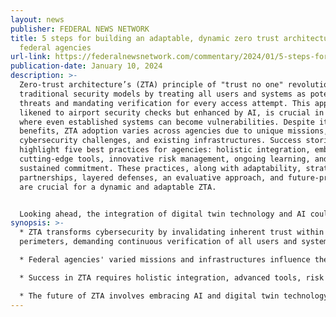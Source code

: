 ```yaml
---
layout: news
publisher: FEDERAL NEWS NETWORK
title: 5 steps for building an adaptable, dynamic zero trust architecture within
  federal agencies
url-link: https://federalnewsnetwork.com/commentary/2024/01/5-steps-for-building-an-adaptable-dynamic-zero-trust-architecture-within-federal-agencies/
publication-date: January 10, 2024
description: >-
  Zero-trust architecture’s (ZTA) principle of "trust no one" revolutionizes
  traditional security models by treating all users and systems as potential
  threats and mandating verification for every access attempt. This approach,
  likened to airport security checks but enhanced by AI, is crucial in a world
  where even established systems can become vulnerabilities. Despite its
  benefits, ZTA adoption varies across agencies due to unique missions,
  cybersecurity challenges, and existing infrastructures. Success stories
  highlight five best practices for agencies: holistic integration, embracing
  cutting-edge tools, innovative risk management, ongoing learning, and
  sustained commitment. These practices, along with adaptability, strategic
  partnerships, layered defenses, an evaluative approach, and future-proofing,
  are crucial for a dynamic and adaptable ZTA.


  Looking ahead, the integration of digital twin technology and AI could enhance ZTA's efficiency and dynamism. Standardization and open-source contributions are seen as key to simplifying ZTA implementations and reducing costs, promoting a collaborative environment for setting universal benchmarks and ensuring interoperability across diverse ZTA solutions.
synopsis: >-
  * ZTA transforms cybersecurity by invalidating inherent trust within network
  perimeters, demanding continuous verification of all users and systems.

  * Federal agencies' varied missions and infrastructures influence their ZTA adoption, with cutting-edge technologies like SASE, SD-WAN, and digital twin technology aiding implementation.

  * Success in ZTA requires holistic integration, advanced tools, risk management, continuous learning, and sustained commitment, combined with strategic partnerships and layered defenses.

  * The future of ZTA involves embracing AI and digital twin technology for efficiency and adopting standardization and open-source practices for cost-effective and interoperable solutions.
---
```

